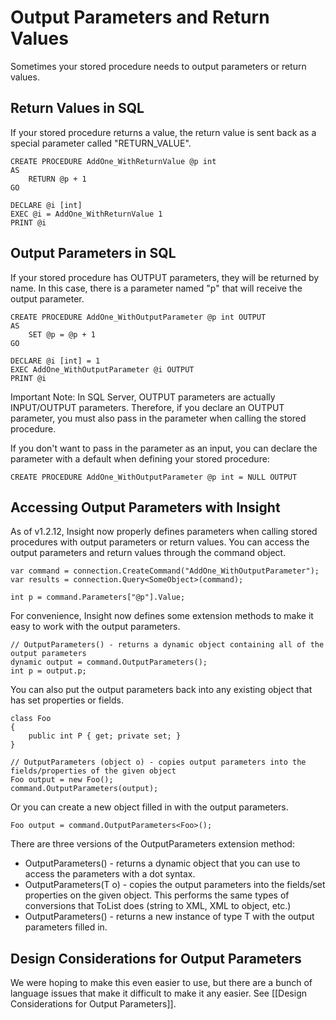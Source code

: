 # Output Parameters and Return Values #

Sometimes your stored procedure needs to output parameters or return values.

## Return Values in SQL ##

If your stored procedure returns a value, the return value is sent back as a special parameter called "RETURN_VALUE".

	CREATE PROCEDURE AddOne_WithReturnValue @p int
	AS
		RETURN @p + 1
	GO
	
	DECLARE @i [int]
	EXEC @i = AddOne_WithReturnValue 1
	PRINT @i

## Output Parameters in SQL ##

If your stored procedure has OUTPUT parameters, they will be returned by name. In this case, there is a parameter named "p" that will receive the output parameter.

	CREATE PROCEDURE AddOne_WithOutputParameter @p int OUTPUT
	AS
		SET @p = @p + 1
	GO
	
	DECLARE @i [int] = 1
	EXEC AddOne_WithOutputParameter @i OUTPUT
	PRINT @i

Important Note: In SQL Server, OUTPUT parameters are actually INPUT/OUTPUT parameters. Therefore, if you declare an OUTPUT parameter, you must also pass in the parameter when calling the stored procedure.

If you don't want to pass in the parameter as an input, you can declare the parameter with a default when defining your stored procedure:

	CREATE PROCEDURE AddOne_WithOutputParameter @p int = NULL OUTPUT

## Accessing Output Parameters with Insight ##

As of v1.2.12, Insight now properly defines parameters when calling stored procedures with output parameters or return values. You can access the output parameters and return values through the command object.

	var command = connection.CreateCommand("AddOne_WithOutputParameter");
	var results = connection.Query<SomeObject>(command);
	
	int p = command.Parameters["@p"].Value;

For convenience, Insight now defines some extension methods to make it easy to work with the output parameters.

	// OutputParameters() - returns a dynamic object containing all of the output parameters
	dynamic output = command.OutputParameters();
	int p = output.p;

You can also put the output parameters back into any existing object that has set properties or fields.

	class Foo
	{
		public int P { get; private set; }
	}

	// OutputParameters (object o) - copies output parameters into the fields/properties of the given object
	Foo output = new Foo();
	command.OutputParameters(output);

Or you can create a new object filled in with the output parameters.

	Foo output = command.OutputParameters<Foo>();

There are three versions of the OutputParameters extension method:

* OutputParameters() - returns a dynamic object that you can use to access the parameters with a dot syntax.
* OutputParameters<T>(T o) - copies the output parameters into the fields/set properties on the given object. This performs the same types of conversions that ToList<T> does (string to XML, XML to object, etc.)
* OutputParameters<T>() - returns a new instance of type T with the output parameters filled in.

## Design Considerations for Output Parameters ##

We were hoping to make this even easier to use, but there are a bunch of language issues that make it difficult to make it any easier. See [[Design Considerations for Output Parameters]].
